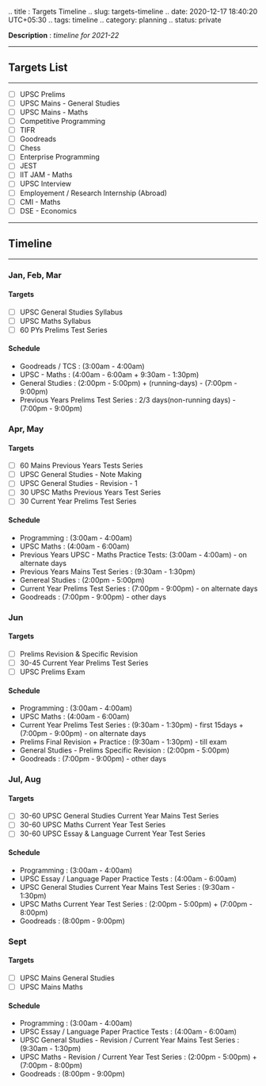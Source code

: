 .. title : Targets Timeline
.. slug: targets-timeline
.. date: 2020-12-17 18:40:20 UTC+05:30
.. tags: timeline
.. category: planning
.. status: private

**Description** : *timeline for 2021-22*

***
<!-- TEASER_END -->

## Targets List
---
- [ ] UPSC Prelims
- [ ] UPSC Mains - General Studies
- [ ] UPSC Mains - Maths
- [ ] Competitive Programming
- [ ] TIFR
- [ ] Goodreads
- [ ] Chess
- [ ] Enterprise Programming
- [ ] JEST
- [ ] IIT JAM - Maths
- [ ] UPSC Interview
- [ ] Employement / Research Internship (Abroad)
- [ ] CMI - Maths
- [ ] DSE - Economics

---
## Timeline
---
### Jan, Feb, Mar
#### Targets
- [ ] UPSC General Studies Syllabus 
- [ ] UPSC Maths Syllabus
- [ ] 60 PYs Prelims Test Series 
#### Schedule
- Goodreads / TCS : (3:00am - 4:00am)
- UPSC - Maths : (4:00am - 6:00am + 9:30am - 1:30pm)
- General Studies : (2:00pm - 5:00pm) + (running-days) - (7:00pm - 9:00pm)
- Previous Years Prelims Test Series : 2/3 days(non-running days) - (7:00pm - 9:00pm)

### Apr, May
#### Targets
- [ ] 60 Mains Previous Years Tests Series
- [ ] UPSC General Studies - Note Making
- [ ] UPSC General Studies - Revision - 1
- [ ] 30 UPSC Maths Previous Years Test Series
- [ ] 30 Current Year Prelims Test Series
#### Schedule
- Programming : (3:00am - 4:00am)
- UPSC Maths : (4:00am - 6:00am) 
- Previous Years UPSC - Maths Practice Tests: (3:00am - 4:00am) - on alternate days
- Previous Years Mains Test Series : (9:30am - 1:30pm)
- Genereal Studies : (2:00pm - 5:00pm)
- Current Year Prelims Test Series : (7:00pm - 9:00pm) - on alternate days
- Goodreads : (7:00pm - 9:00pm) - other days

### Jun
#### Targets
- [ ] Prelims Revision & Specific Revision
- [ ] 30-45 Current Year Prelims Test Series
- [ ] UPSC Prelims Exam
#### Schedule
- Programming : (3:00am - 4:00am)
- UPSC Maths : (4:00am - 6:00am) 
- Current Year Prelims Test Series : (9:30am - 1:30pm) - first 15days + (7:00pm - 9:00pm) - on alternate days
- Prelims Final Revision + Practice : (9:30am - 1:30pm) - till exam
- General Studies - Prelims Specific Revision : (2:00pm - 5:00pm)
- Goodreads : (7:00pm - 9:00pm) - other days 

### Jul, Aug
#### Targets
- [ ] 30-60 UPSC General Studies Current Year Mains Test Series
- [ ] 30-60 UPSC Maths Current Year Test Series
- [ ] 30-60 UPSC Essay & Language Current Year Test Series
#### Schedule
- Programming : (3:00am - 4:00am)
- UPSC Essay / Language Paper Practice Tests : (4:00am - 6:00am)
- UPSC General Studies Current Year Mains Test Series : (9:30am - 1:30pm)
- UPSC Maths Current Year Test Series : (2:00pm - 5:00pm) + (7:00pm - 8:00pm)
- Goodreads : (8:00pm - 9:00pm)

### Sept
#### Targets
- [ ] UPSC Mains General Studies
- [ ] UPSC Mains Maths
#### Schedule
- Programming : (3:00am - 4:00am)
- UPSC Essay / Language Paper Practice Tests : (4:00am - 6:00am)
- UPSC General Studies - Revision / Current Year Mains Test Series : (9:30am - 1:30pm) 
- UPSC Maths - Revision / Current Year Test Series : (2:00pm - 5:00pm) + (7:00pm - 8:00pm)
- Goodreads : (8:00pm - 9:00pm)














